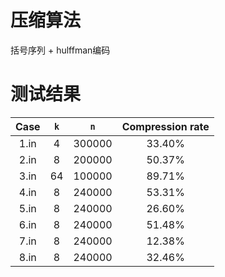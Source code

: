 # 压缩算法
括号序列 + hulffman编码

# 测试结果

Case|`k`|`n`|Compression rate
:-:|:-:|:-:|:-:
|1.in|4|300000|33.40%
|2.in|8|200000|50.37%
|3.in|64|100000|89.71%
|4.in|8|240000|53.31%
|5.in|8|240000|26.60%
|6.in|8|240000|51.48%
|7.in|8|240000|12.38%
|8.in|8|240000|32.46%